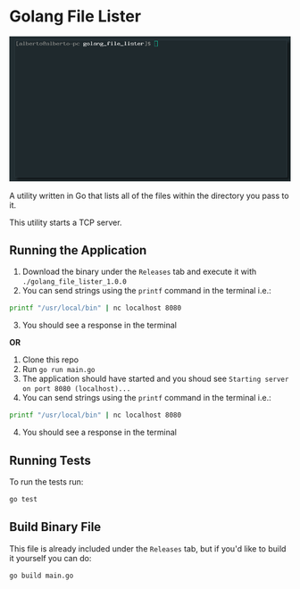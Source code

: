 # Golang File Lister

![file-lister-demo](https://raw.githubusercontent.com/afranco07/gifImageStorage/master/golang_file_lister_demo.gif)

A utility written in Go that lists all of the files within the directory you pass to it.

This utility starts a TCP server.

## Running the Application

1. Download the binary under the `Releases` tab and execute it with `./golang_file_lister_1.0.0`
2. You can send strings using the `printf` command in the terminal i.e.:
```bash
printf "/usr/local/bin" | nc localhost 8080
```
3. You should see a response in the terminal

**OR**

1. Clone this repo
2. Run `go run main.go`
3. The application should have started and you shoud see `Starting server on port 8080 (localhost)...`
4. You can send strings using the `printf` command in the terminal i.e.:
```bash
printf "/usr/local/bin" | nc localhost 8080
```
4. You should see a response in the terminal

## Running Tests

To run the tests run:
```bash
go test
```

## Build Binary File

This file is already included under the `Releases` tab, but if you'd like to build it yourself you can do:
```bash
go build main.go
```
